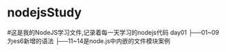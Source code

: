 # nodejsStudy
#这是我的NodeJS学习文件,记录着每一天学习的nodejs代码
day01
├──01~09为es6新增的语法
├──11~14是node.js中内嵌的文件模块案例


